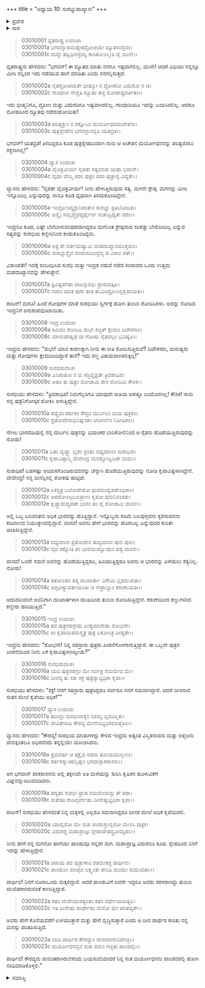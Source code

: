 +++
title = "ಅಧ್ಯಾಯ 10: ಸುರಭ್ಯುಪಾಖ್ಯಾನಃ"
+++

<details><summary>ಪ್ರವೇಶ</summary>


।।   ಓಂ ಓಂ ನಮೋ ನಾರಾಯಣಾಯ।।   ಶ್ರೀ ವೇದವ್ಯಾಸಾಯ ನಮಃ ।।

ಶ್ರೀ ಕೃಷ್ಣದ್ವೈಪಾಯನ ವೇದವ್ಯಾಸ ವಿರಚಿತ  

**ಶ್ರೀ ಮಹಾಭಾರತ**

**ಆರಣ್ಯಕ ಪರ್ವ**

**ಅರಣ್ಯ ಪರ್ವ**

**ಅಧ್ಯಾಯ 10**

</details>


<details><summary>ಸಾರ</summary>

ತಾನು ದುರ್ಯೋಧನನನ್ನು ಪರಿತ್ಯಜಿಸಲು ಶಕ್ತನಿಲ್ಲವೆಂದು ಹೇಳಿದ ಧೃತರಾಷ್ಟ್ರನಿಗೆ ವ್ಯಾಸನು ಪುತ್ರವಾತ್ಸಲ್ಯದ ಕುರಿತು ಇಂದ್ರ ಮತ್ತು ಸುರಭಿಯರ ನಡುವೆ ನಡೆದ ಸಂವಾದವನ್ನು ಉದಾಹರಿಸುವುದು (1-18). “ನಿನ್ನ ಮಕ್ಕಳಲ್ಲಿ ಎಲ್ಲರೂ ಸಮನಾಗಿದ್ದರೂ ದೀನರ ಮೇಲೆ ಅಧಿಕ ಕೃಪೆಯಿರಲಿ” ಎಂದೂ, ದುರ್ಯೋಧನನು ಪಾಂಡವರೊಂದಿಗೆ ಸಂಧಿಮಾಡಿಕೊಳ್ಳಲೆಂದೂ ವ್ಯಾಸನು ಧೃತರಾಷ್ಟ್ರನಿಗೆ ಸಲಹೆ ನೀಡುವುದು (19-23).

</details>


> 03010001 ಧೃತರಾಷ್ಟ್ರ ಉವಾಚ।  
03010001a ಭಗವನ್ನಾಹಮಪ್ಯೇತದ್ರೋಚಯೇ ದ್ಯೂತಸಂಸ್ತವಂ।  
03010001c ಮನ್ಯೇ ತದ್ವಿಧಿನಾಕ್ರಮ್ಯ ಕಾರಿತೋಽಸ್ಮೀತಿ ವೈ ಮುನೇ।।

ಧೃತರಾಷ್ಟ್ರನು ಹೇಳಿದನು: “ಭಗವನ್! ಈ ದ್ಯೂತದ ಮಾತು ನನಗೂ ಇಷ್ಟವಾಗಲಿಲ್ಲ. ಮುನೇ! ಆದರೆ ವಿಧಿಯು ನನ್ನನ್ನೂ ಮೀರಿ ನನ್ನಿಂದ ಇದು ನಡೆಯುವ ಹಾಗೆ ಮಾಡಿತು ಎಂದು ನನಗನ್ನಿಸುತ್ತದೆ.

> 03010002a ನೈತದ್ರೋಚಯತೇ ಭೀಷ್ಮೋ ನ ದ್ರೋಣೋ ವಿದುರೋ ನ ಚ।  
03010002c ಗಾಂಧಾರೀ ನೇಚ್ಚತಿ ದ್ಯೂತಂ ತಚ್ಚ ಮೋಹಾತ್ಪ್ರವರ್ತಿತಂ।।

ಇದು ಭೀಷ್ಮನಿಗೂ, ದ್ರೋಣ ಮತ್ತು ವಿದುರರಿಗೂ ಇಷ್ಟವಾಗಿರಲಿಲ್ಲ. ಗಾಂಧಾರಿಯೂ ಇದನ್ನು ಬಯಸಿರಲಿಲ್ಲ. ಆದರೂ ಮೋಹದಿಂದ ದ್ಯೂತವು ನಡೆದುಹೋಯಿತು!

> 03010003a ಪರಿತ್ಯಕ್ತುಂ ನ ಶಕ್ನೋಮಿ ದುರ್ಯೋಧನಮಚೇತನಂ।   
03010003c ಪುತ್ರಸ್ನೇಹೇನ ಭಗವನ್ಜಾನನ್ನಪಿ ಯತವ್ರತ।।

ಭಗವನ್! ಯತವ್ರತ! ತಿಳಿದಿದ್ದರೂ ಕೂಡ ಪುತ್ರಸ್ನೇಹದಿಂದಾಗಿ ನಾನು ಆ ಅಚೇತನ ದುರ್ಯೋಧನನನ್ನು ಪರಿತ್ಯಜಿಸಲು ಶಕ್ತನಾಗಿಲ್ಲ!”

> 03010004 ವ್ಯಾಸ ಉವಾಚ।  
03010004a ವೈಚಿತ್ರವೀರ್ಯ ನೃಪತೇ ಸತ್ಯಮಾಹ ಯಥಾ ಭವಾನ್।  
03010004c ದೃಢಂ ವೇದ್ಮಿ ಪರಂ ಪುತ್ರಂ ಪರಂ ಪುತ್ರಾನ್ನ ವಿದ್ಯತೇ।।

ವ್ಯಾಸನು ಹೇಳಿದನು: “ನೃಪತೇ ವೈಚಿತ್ರವೀರ್ಯ! ನೀನು ಹೇಳುತ್ತಿರುವುದು ಸತ್ಯ. ಮಗನೇ ಶ್ರೇಷ್ಠ. ಮಗನನ್ನು ಮೀರಿ ಇನ್ನೊಂದಿಲ್ಲ ಎನ್ನುವುದನ್ನು ನಾನೂ ಕೂಡ ಧೃಢವಾಗಿ ತಿಳಿದುಕೊಂಡಿದ್ದೇನೆ.

> 03010005a ಇಂದ್ರೋಽಪ್ಯಶ್ರುನಿಪಾತೇನ ಸುರಭ್ಯಾ ಪ್ರತಿಬೋಧಿತಃ।   
03010005c ಅನ್ಯೈಃ ಸಮೃದ್ಧೈರಪ್ಯರ್ಥೈರ್ನ ಸುತಾದ್ವಿದ್ಯತೇ ಪರಂ।।

ಇಂದ್ರನೂ ಕೂಡ, ಎಷ್ಟೇ ಬೆಲೆಬಾಳುವಂಥಹದಾಗಿದ್ದರೂ ಮಗನಿಂತ ಶ್ರೇಷ್ಠವಾದ ಸಂಪತ್ತು ಬೇರೊಂದಿಲ್ಲ ಎನ್ನುವ ಸತ್ಯವನ್ನು ಸುರಭಿಯ ಕಣ್ಣೀರಿನಿಂದ ಕಂಡುಕೊಂಡಿದ್ದನು.

> 03010006a ಅತ್ರ ತೇ ವರ್ತಯಿಷ್ಯಾಮಿ ಮಹದಾಖ್ಯಾನಮುತ್ತಮಂ।  
03010006c ಸುರಭ್ಯಾಶ್ಚೈವ ಸಂವಾದಮಿಂದ್ರಸ್ಯ ಚ ವಿಶಾಂ ಪತೇ।।

ವಿಶಾಂಪತೇ! ಇದಕ್ಕೆ ಸಂಬಂಧಿಸಿದ ಸುರಭಿ ಮತ್ತು ಇಂದ್ರರ ನಡುವೆ ನಡೆದ ಸಂವಾದದ ಒಂದು ಉತ್ತಮ ಮಹದಾಖ್ಯಾನವನ್ನು ಹೇಳುತ್ತೇನೆ.

> 03010007a ತ್ರಿವಿಷ್ಟಪಗತಾ ರಾಜನ್ಸುರಭಿಃ ಪ್ರಾರುದತ್ಕಿಲ।  
03010007c ಗವಾಂ ಮಾತ ಪುರಾ ತಾತ ತಾಮಿಂದ್ರೋಽನ್ವಕೃಪಾಯತ।।

ರಾಜನ್! ಮಗೂ! ಹಿಂದೆ ಗೋವುಗಳ ಮಾತೆ ಸುರಭಿಯು ಸ್ವರ್ಗಕ್ಕೆ ಹೋಗಿ ತುಂಬಾ ರೋದಿಸಿದಳು. ಅದನ್ನು ನೋಡಿದ ಇಂದ್ರನಿಗೆ ಅನುಕಂಪವುಂಟಾಯಿತು.

> 03010008 ಇಂದ್ರ ಉವಾಚ।  
03010008a ಕಿಮಿದಂ ರೋದಿಷಿ ಶುಭೇ ಕಚ್ಚಿತ್ ಕ್ಷೇಮಂ ದಿವೌಕಸಾಂ।  
03010008c ಮಾನುಷೇಷ್ವಥ ವಾ ಗೋಷು ನೈತದಲ್ಪಂ ಭವಿಷ್ಯತಿ।।

ಇಂದ್ರನು ಹೇಳಿದನು: “ಶುಭೇ! ಯಾವ ಕಾರಣಕ್ಕಾಗಿ ನೀನು ಈ ರೀತಿ ರೋದಿಸುತ್ತಿರುವೆ? ದಿವೌಕಸರು, ಮನುಷ್ಯರು ಮತ್ತು ಗೋವುಗಳು ಕ್ಷೇಮದಿಂದಿದ್ದಾರೆ ತಾನೆ? ಇದು ಸಣ್ಣ ವಿಷಯವಾಗಿರಲಿಕ್ಕಿಲ್ಲ!”

> 03010009 ಸುರಭಿರುವಾಚ।  
03010009a ವಿನಿಪಾತೋ ನ ವಃ ಕಶ್ಚಿದ್ದೃಶ್ಯತೇ ತ್ರಿದಶಾಧಿಪ।   
03010009c ಅಹಂ ತು ಪುತ್ರಂ ಶೋಚಾಮಿ ತೇನ ರೋದಿಮಿ ಕೌಶಿಕ।।

ಸುರಭಿಯು ಹೇಳಿದಳು: “ತ್ರಿದಶಾಧಿಪ! ನಿಮಗೆಲ್ಲರಿಗೂ ಯಾವುದೇ ರೀತಿಯ ಆಪತ್ತೂ ಬಂದೊದಗಿಲ್ಲ! ಕೌಶಿಕ! ನಾನು ನನ್ನ ಪುತ್ರನಿಗೋಸ್ಕರ ಶೋಕಿಸಿ ಅಳುತ್ತಿದ್ದೇನೆ.

> 03010010a ಪಶ್ಯೈನಂ ಕರ್ಷಕಂ ರೌದ್ರಂ ದುರ್ಬಲಂ ಮಮ ಪುತ್ರಕಂ।  
03010010c ಪ್ರತೋದೇನಾಭಿನಿಘ್ನಂತಂ ಲಾಂಗಲೇನ ನಿಪೀಡಿತಂ।।

ನೇಗಿಲ ಭಾರದಡಿಯಲ್ಲಿ ನನ್ನ ದುರ್ಬಲ ಪುತ್ರನನ್ನು ಭಯಂಕರ ಬಾರಿಕೋಲಿನಿಂದ ಆ ರೈತನು ಹೊಡೆಯುತ್ತಿರುವುದನ್ನು ನೋಡು!

> 03010011a ಏತಂ ದೃಷ್ಟ್ವಾ ಭೃಶಂ ಶ್ರಂತಂ ವಧ್ಯಮಾನಂ ಸುರಾಧಿಪ।  
03010011c ಕೃಪಾವಿಷ್ಟಾಸ್ಮಿ ದೇವೇಂದ್ರ ಮನಶ್ಚೋದ್ವಿಜತೇ ಮಮ।।

ಸುರಾಧಿಪ! ಬಹಳಷ್ಟು ಆಯಾಸಗೊಂಡಿರುವವನನ್ನು ಚೆನ್ನಾಗಿ ಹೊಡೆಯುತ್ತಿರುವುದನ್ನು ನೋಡಿ ಕೃಪಾವಿಷ್ಟಳಾಗಿದ್ದೇನೆ. ದೇವೇಂದ್ರ! ನನ್ನ ಮನಸ್ಸಿನಲ್ಲಿ ಶೋಕವು ಹುಟ್ಟಿದೆ.

> 03010012a ಏಕಸ್ತತ್ರ ಬಲೋಪೇತೋ ಧುರಮುದ್ವಹತೇಽಧಿಕಾಂ।   
03010012c ಅಪರೋಽಲ್ಪಬಲಪ್ರಾಣಃ ಕೃಶೋ ಧಮನಿಸಂತತಃ।  
03010012e ಕೃಚ್ಚ್ರಾದುದ್ವಹತೇ ಭಾರಂ ತಂ ವೈ ಶೋಚಾಮಿ ವಾಸವ।।

ಅಲ್ಲಿ ಒಬ್ಬ ಬಲವಂತನು ಅಧಿಕ ಭಾರವನ್ನು ಹೊತ್ತಿದ್ದಾನೆ. ಇನ್ನೊಬ್ಬನು ಕಡಿಮೆ ಬಲವುಳ್ಳವನು ಕೃಶನಾದವನು ಕಡಿವಾಣದ ನಿಯಂತ್ರಣದಲ್ಲಿದ್ದಾನೆ. ವಾಸವ! ಅವನು ಹೇಗೆ ಭಾರವನ್ನು ಹೊರಬಲ್ಲ ಎನ್ನುವುದರ ಕುರಿತೇ ಚಿಂತಿಸುತ್ತಿದ್ದೇನೆ.

> 03010013a ವಧ್ಯಮಾನಃ ಪ್ರತೋದೇನ ತುದ್ಯಮಾನಃ ಪುನಃ ಪುನಃ।  
03010013c ನೈವ ಶಕ್ನೋತಿ ತಂ ಭಾರಮುದ್ವೋಢುಂ ಪಶ್ಯ ವಾಸವ।।

ವಾಸವ! ಒಂದೇ ಸಮನೆ ಅವನನ್ನು ಹೊಡೆಯುತ್ತಿದ್ದರೂ, ತಿವಿಯುತ್ತಿದ್ದರೂ ಅವನು ಆ ಭಾರವನ್ನು ಎಳೆಯಲು ಶಕ್ಯನಿಲ್ಲ. ನೋಡು!

> 03010014a ತತೋಽಹಂ ತಸ್ಯ ದುಃಖಾರ್ತಾ ವಿರೌಮಿ ಭೃಶದುಃಖಿತಾ।  
03010014c ಅಶ್ರೂಣ್ಯಾವರ್ತಯಂತೀ ಚ ನೇತ್ರಾಭ್ಯಾಂ ಕರುಣಾಯತೀ।।

ಆದುದರಿಂದಲೇ ಅವನಿಗಾಗಿ ದುಃಖಾರ್ತಳಾಗಿ ದುಃಖದಿಂದ ತುಂಬಾ ರೋದಿಸುತ್ತಿದ್ದೇನೆ. ಕರುಣೆಯಿಂದ ಕಣ್ಣುಗಳಿಂದ ಕಣ್ಣೀರು ಹರಿಯುತ್ತಿದೆ.”

> 03010015 ಇಂದ್ರ ಉವಾಚ।  
03010015a ತವ ಪುತ್ರಸಹಸ್ರೇಷು ಪೀಡ್ಯಮಾನೇಷು ಶೋಭನೇ।  
03010015c ಕಿಂ ಕೃಪಾಯಿತಮಸ್ತ್ಯತ್ರ ಪುತ್ರ ಏಕೋಽತ್ರ ಪೀಡ್ಯತೇ।।

ಇಂದ್ರನು ಹೇಳಿದನು: “ಶೋಭನೇ! ನಿನ್ನ ಸಹಸ್ರಾರು ಪುತ್ರರು ಪೀಡನೆಗೊಳಗಾಗುತ್ತಿದ್ದಾರೆ. ಈ ಒಬ್ಬನೇ ಪುತ್ರನ ಪೀಡನೆಯಿಂದ ನೀನು ಏಕೆ ಕೃಪಾವಿಷ್ಟಳಾಗಿದ್ದೀಯೆ?”

> 03010016 ಸುರಭಿರುವಾಚ।  
03010016a ಯದಿ ಪುತ್ರಸಹಸ್ರಂ ಮೇ ಸರ್ವತ್ರ ಸಮಮೇವ ಮೇ।  
03010016c ದೀನಸ್ಯ ತು ಸತಃ ಶಕ್ರ ಪುತ್ರಸ್ಯಾಭ್ಯಧಿಕಾ ಕೃಪಾ।।

ಸುರಭಿಯು ಹೇಳಿದಳು: “ಶಕ್ರ! ನನಗೆ ಸಹಸ್ರಾರು ಪುತ್ರರಿದ್ದರೂ ಸರ್ವರೂ ನನಗೆ ಸಮನಾಗಿದ್ದಾರೆ. ಆದರೆ ದೀನನಾದ ಸುತನ ಮೇಲೆ ಕೃಪೆಯು ಅಧಿಕ!””

> 03010017 ವ್ಯಾಸ ಉವಾಚ।  
03010017a ತದಿಂದ್ರಃ ಸುರಭೀವಾಕ್ಯಂ ನಿಶಮ್ಯ ಭೃಶವಿಸ್ಮಿತಃ।  
03010017c ಜೀವಿತೇನಾಪಿ ಕೌರವ್ಯ ಮೇನೇಽಭ್ಯಧಿಕಮಾತ್ಮಜಂ।।

ವ್ಯಾಸನು ಹೇಳಿದನು: “ಕೌರವ್ಯ! ಸುರಭಿಯ ಮಾತುಗಳನ್ನು ಕೇಳಿದ ಇಂದ್ರನು ಅತ್ಯಂತ ವಿಸ್ಮಿತನಾದನು ಮತ್ತು ಆತ್ಮಜನು ಜೀವಕ್ಕಿಂತಲೂ ಅಧಿಕವೆಂದು ತನ್ನಲ್ಲಿಯೇ ಯೋಚಿಸಿದನು.

> 03010018a ಪ್ರವವರ್ಷ ಚ ತತ್ರೈವ ಸಹಸಾ ತೋಯಮುಲ್ಬಣಂ।  
03010018c ಕರ್ಷಕಸ್ಯಾಚರನ್ವಿಘ್ನಂ ಭಗವಾನ್ಪಾಕಶಾಸನಃ।।

ಆಗ ಭಗವಾನ್ ಪಾಕಶಾಸನನು ಅಲ್ಲಿ ತಕ್ಷಣವೇ ಅತಿ ಮಳೆಯನ್ನು ಸುರಿಸಿ ಕೃಷಿಕನ ಹೂಳುವಿಕೆಗೆ ವಿಘ್ನವನ್ನುಂಟುಮಾಡಿದನು.

> 03010019a ತದ್ಯಥಾ ಸುರಭಿಃ ಪ್ರಾಹ ಸಮಮೇವಾಸ್ತು ತೇ ತಥಾ।   
03010019c ಸುತೇಷು ರಾಜನ್ಸರ್ವೇಷು ದೀನೇಷ್ವಭ್ಯಧಿಕಾ ಕೃಪಾ।।

ರಾಜನ್! ಸುರಭಿಯು ಹೇಳಿದಂತೆ ನಿನ್ನ ಮಕ್ಕಳಲ್ಲಿ ಎಲ್ಲರೂ ಸಮನಾಗಿದ್ದರೂ ದೀನರ ಮೇಲೆ ಅಧಿಕ ಕೃಪೆಯಿರಲಿ.

> 03010020a ಯಾದೃಶೋ ಮೇ ಸುತಃ ಪಂಡುಸ್ತಾದೃಶೋ ಮೇಽಸಿ ಪುತ್ರಕ।  
03010020c ವಿದುರಶ್ಚ ಮಹಾಪ್ರಾಜ್ಞಃ ಸ್ನೇಹಾದೇತದ್ಬ್ರವೀಮ್ಯಹಂ।।

ನೀನು ಹೇಗೆ ನನ್ನ ಮಗನೋ ಹಾಗೆಯೇ ಪಾಂಡುವೂ ನನ್ನದೇ ಮಗ. ಮಹಾಪ್ರಾಜ್ಞ ವಿದುರನೂ ಕೂಡ. ಸ್ನೇಹದಿಂದ ನಿನಗೆ ಇದನ್ನು ಹೇಳುತ್ತಿದ್ದೇನೆ.

> 03010021a ಚಿರಾಯ ತವ ಪುತ್ರಾಣಾಂ ಶತಮೇಕಶ್ಚ ಪಾರ್ಥಿವ।  
03010021c ಪಾಂಡೋಃ ಪಂಚೈವ ಲಕ್ಷ್ಯಂತೇ ತೇಽಪಿ ಮಂದಾಃ ಸುದುಃಖಿತಾಃ।।

ಪಾರ್ಥಿವ! ನಿನಗೆ ನೂರಾ‌ಒಂದು ಮಕ್ಕಳಿದ್ದಾರೆ. ಆದರೆ ಪಾಂಡುವಿಗೆ ಐವರೇ ಇದ್ದರೂ ಅವರು ಸರಳರಾಗಿದ್ದು ತುಂಬಾ ದುಃಖಿತರಾಗಿರುವಂತೆ ಕಾಣುತ್ತಿದ್ದಾರೆ.

> 03010022a ಕಥಂ ಜೀವೇಯುರತ್ಯಂತಂ ಕಥಂ ವರ್ಧೇಯುರಿತ್ಯಪಿ।  
03010022c ಇತಿ ದೀನೇಷು ಪಾರ್ಥೇಷು ಮನೋ ಮೇ ಪರಿತಪ್ಯತೇ।।

ಅವರು ಹೇಗೆ ಕೊನೆಯವರೆಗೆ ಉಳಿಯುತ್ತಾರೆ ಮತ್ತು ಹೇಗೆ ವೃದ್ಧಿಸುತ್ತಾರೆ ಎಂದು ಆ ದೀನ ಪಾರ್ಥರ ಕುರಿತು ನನ್ನ ಮನಸ್ಸು ಪರಿತಪಿಸುತ್ತಿದೆ.

> 03010023a ಯದಿ ಪಾರ್ಥಿವ ಕೌರವ್ಯಾಂ ಜೀವಮಾನಾನಿಹೇಚ್ಚಸಿ।  
03010023c ದುರ್ಯೋಧನಸ್ತವ ಸುತಃ ಶಮಂ ಗಚ್ಚತು ಪಾಂಡವೈಃ।।

ಪಾರ್ಥಿವ! ಕೌರವ್ಯರು ಜೀವಂತರಾಗಿರಬೇಕೆಂದು ಬಯಸುವೆಯಾದರೆ ನಿನ್ನ ಸುತ ದುರ್ಯೋಧನನು ಪಾಂಡವರಲ್ಲಿ ಹೋಗಿ ಸಂಧಿಮಾಡಿಕೊಳ್ಳಲಿ.”


<details><summary>ಸಮಾಪ್ತಿ</summary>


ಇತಿ ಶ್ರೀ ಮಹಾಭಾರತೇ ಆರಣ್ಯಕಪರ್ವಣಿ ಅರಣ್ಯಪರ್ವಣಿ ಸುರಭ್ಯುಪಾಖ್ಯಾನೇ ದಶಮೋಽಧ್ಯಾಯಃ।  
ಇದು ಶ್ರೀ ಮಹಾಭಾರತದಲ್ಲಿ ಆರಣ್ಯಕಪರ್ವದಲ್ಲಿ ಅರಣ್ಯಪರ್ವದಲ್ಲಿ ಸುರಭಿಯ ಕಥೆ ಎನ್ನುವ ಹತ್ತನೆಯು ಅಧ್ಯಾಯವು.



</details>
